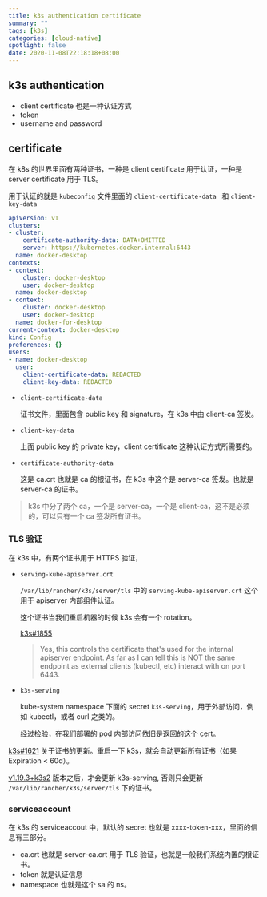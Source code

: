 ```yaml
---
title: k3s authentication certificate
summary: ""
tags: [k3s]
categories: [cloud-native]
spotlight: false
date: 2020-11-08T22:18:18+08:00
---
```


## k3s authentication

- client certificate 也是一种认证方式
- token
- username and password

## certificate

在 k8s 的世界里面有两种证书，一种是 client certificate 用于认证，一种是 server certificate 用于 TLS。

用于认证的就是 `kubeconfig` 文件里面的 `client-certificate-data ` 和 `client-key-data`

```yaml
apiVersion: v1
clusters:
- cluster:
    certificate-authority-data: DATA+OMITTED
    server: https://kubernetes.docker.internal:6443
  name: docker-desktop
contexts:
- context:
    cluster: docker-desktop
    user: docker-desktop
  name: docker-desktop
- context:
    cluster: docker-desktop
    user: docker-desktop
  name: docker-for-desktop
current-context: docker-desktop
kind: Config
preferences: {}
users:
- name: docker-desktop
  user:
    client-certificate-data: REDACTED
    client-key-data: REDACTED
```

- `client-certificate-data `

  证书文件，里面包含 public key 和 signature，在 k3s 中由 client-ca 签发。

- `client-key-data`

  上面 public key 的 private key，client certificate 这种认证方式所需要的。

- `certificate-authority-data`

  这是 ca.crt 也就是 ca 的根证书，在 k3s 中这个是 server-ca 签发。也就是 server-ca 的证书。

> k3s 中分了两个 ca，一个是 server-ca，一个是 client-ca，这不是必须的，可以只有一个 ca 签发所有证书。

### TLS 验证

在 k3s 中，有两个证书用于 HTTPS 验证，

- `serving-kube-apiserver.crt`

   `/var/lib/rancher/k3s/server/tls`  中的 `serving-kube-apiserver.crt` 这个用于 apiserver 内部组件认证。

  这个证书当我们重启机器的时候 k3s 会有一个 rotation。

  [k3s#1855](https://github.com/rancher/k3s/pull/1855#issuecomment-637704645)

  > Yes, this controls the certificate that's used for the internal apiserver endpoint. As far as I can tell this is NOT the same endpoint as external clients (kubectl, etc) interact with on port 6443.

- `k3s-serving`
  
  kube-system namespace 下面的 secret `k3s-serving`，用于外部访问，例如 kubectl，或者 curl 之类的。
  
  经过检验，在我们部署的 pod 内部访问依旧是返回的这个 cert。
  

[k3s#1621](https://github.com/rancher/k3s/issues/1621) 关于证书的更新。重启一下 k3s，就会自动更新所有证书（如果 Expiration < 60d）。

[v1.19.3+k3s2](https://github.com/rancher/k3s/releases/tag/v1.19.3%2Bk3s2) 版本之后，才会更新 k3s-serving, 否则只会更新 `/var/lib/rancher/k3s/server/tls` 下的证书。

### serviceaccount

在 k3s 的 serviceaccout 中，默认的 secret 也就是 xxxx-token-xxx，里面的信息有三部分。

- ca.crt 也就是 server-ca.crt 用于 TLS 验证，也就是一般我们系统内置的根证书。
- token 就是认证信息
- namespace  也就是这个 sa 的 ns。

